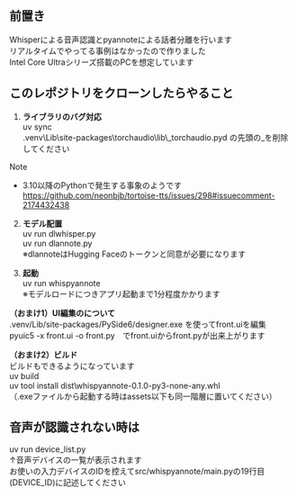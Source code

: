 ## 前置き
Whisperによる音声認識とpyannoteによる話者分離を行います  
リアルタイムでやってる事例はなかったので作りました  
Intel Core Ultraシリーズ搭載のPCを想定しています

## このレポジトリをクローンしたらやること
1. **ライブラリのバグ対応**  
uv sync  
.venv\Lib\site-packages\torchaudio\lib\\_torchaudio.pyd
の先頭の_を削除してください  

> [!NOTE]
> - 3.10以降のPythonで発生する事象のようです  
https://github.com/neonbjb/tortoise-tts/issues/298#issuecomment-2174432438

2. **モデル配置**  
uv run dlwhisper.py  
uv run dlannote.py  
※dlannoteはHugging Faceのトークンと同意が必要になります

3. **起動**  
uv run whispyannote  
※モデルロードにつきアプリ起動まで1分程度かかります

**（おまけ1）UI編集のについて**  
.venv/Lib/site-packages/PySide6/designer.exe を使ってfront.uiを編集  
pyuic5 -x front.ui -o front.py　でfront.uiからfront.pyが出来上がります 

**（おまけ2）ビルド**  
ビルドもできるようになっています  
uv build  
uv tool install dist\whispyannote-0.1.0-py3-none-any.whl  
（.exeファイルから起動する時はassets以下も同一階層に置いてください）

## 音声が認識されない時は
uv run device_list.py  
↑音声デバイスの一覧が表示されます  
お使いの入力デバイスのIDを控えてsrc/whispyannote/main.pyの19行目(DEVICE_ID)に記述してください
